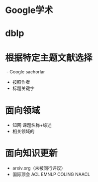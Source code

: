 # Google学术

# dblp


# 根据特定主题文献选择
 - Google sachorlar
- 按照作者
- 标题关键字


# 面向领域
- 知网 课题名称+综述
- 相关领域的

# 面向知识更新
- arxiv.org（未被同行评议）
- 国际顶会 ACL EMNLP COLING NAACL
